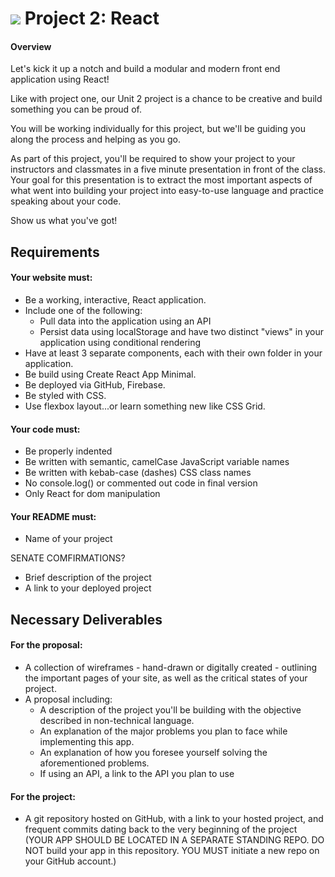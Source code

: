 # ![](https://ga-dash.s3.amazonaws.com/production/assets/logo-9f88ae6c9c3871690e33280fcf557f33.png) Project 2: React
#### Overview

Let's kick it up a notch and build a modular and modern front end application using React!

Like with project one, our Unit 2 project is a chance to be creative and build something you can be proud of.

You will be working individually for this project, but we'll be guiding you along the process and helping as you go.

As part of this project, you'll be required to show your project to your instructors and classmates in a five minute presentation in front of the class. Your goal for this presentation is to extract the most important aspects of what went into building your project into easy-to-use language and practice speaking about your code.

Show us what you've got!

## Requirements

#### Your website must:

- Be a working, interactive, React application.
- Include one of the following:
  - Pull data into the application using an API
  - Persist data using localStorage and have two distinct "views" in your application using conditional rendering
- Have at least 3 separate components, each with their own folder in your application.
 - Be build using Create React App Minimal.
- Be deployed via GitHub, Firebase.
- Be styled with CSS.
- Use flexbox layout...or learn something new like CSS Grid.


#### Your code must:

- Be properly indented
- Be written with semantic, camelCase JavaScript variable names
- Be written with kebab-case (dashes) CSS class names
- No console.log() or commented out code in final version
- Only React for dom manipulation

#### Your README must:

- Name of your project

SENATE COMFIRMATIONS?

- Brief description of the project
- A link to your deployed project

## Necessary Deliverables

#### For the proposal:
- A collection of wireframes - hand-drawn or digitally created - outlining the important pages of your site, as well as the critical states of your project.
- A proposal including:
	- A description of the project you'll be building with the objective described in non-technical language.
	- An explanation of the major problems you plan to face while implementing this app.
	- An explanation of how you foresee yourself solving the aforementioned problems.
  - If using an API, a link to the API you plan to use

#### For the project:
- A git repository hosted on GitHub, with a link to your hosted project, and frequent commits dating back to the very beginning of the project (YOUR APP SHOULD BE LOCATED IN A SEPARATE STANDING REPO. DO NOT build your app in this repository. YOU MUST initiate a new repo on your GitHub account.)
